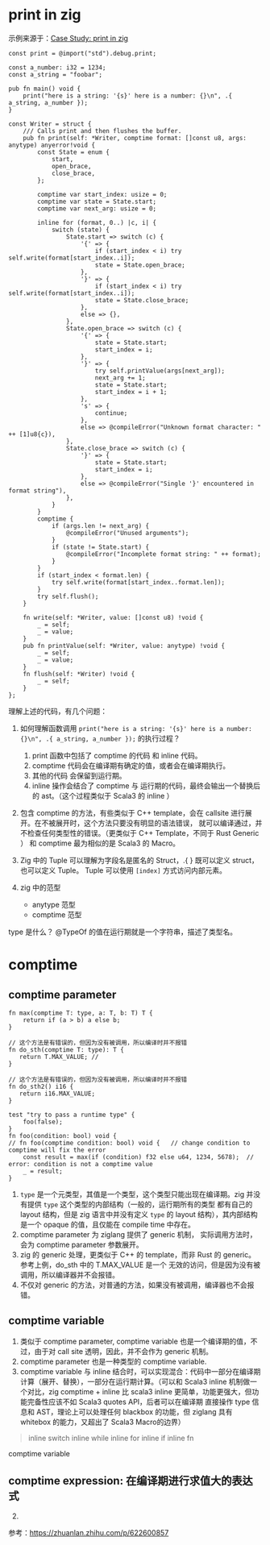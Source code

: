 # print in zig

示例来源于：[Case Study: print in zig](https://ziglang.org/documentation/0.13.0/#Case-Study-print-in-Zig)

```zig
const print = @import("std").debug.print;

const a_number: i32 = 1234;
const a_string = "foobar";

pub fn main() void {
    print("here is a string: '{s}' here is a number: {}\n", .{ a_string, a_number });
}

const Writer = struct {
    /// Calls print and then flushes the buffer.
    pub fn print(self: *Writer, comptime format: []const u8, args: anytype) anyerror!void {
        const State = enum {
            start,
            open_brace,
            close_brace,
        };

        comptime var start_index: usize = 0;
        comptime var state = State.start;
        comptime var next_arg: usize = 0;

        inline for (format, 0..) |c, i| {
            switch (state) {
                State.start => switch (c) {
                    '{' => {
                        if (start_index < i) try self.write(format[start_index..i]);
                        state = State.open_brace;
                    },
                    '}' => {
                        if (start_index < i) try self.write(format[start_index..i]);
                        state = State.close_brace;
                    },
                    else => {},
                },
                State.open_brace => switch (c) {
                    '{' => {
                        state = State.start;
                        start_index = i;
                    },
                    '}' => {
                        try self.printValue(args[next_arg]);
                        next_arg += 1;
                        state = State.start;
                        start_index = i + 1;
                    },
                    's' => {
                        continue;
                    },
                    else => @compileError("Unknown format character: " ++ [1]u8{c}),
                },
                State.close_brace => switch (c) {
                    '}' => {
                        state = State.start;
                        start_index = i;
                    },
                    else => @compileError("Single '}' encountered in format string"),
                },
            }
        }
        comptime {
            if (args.len != next_arg) {
                @compileError("Unused arguments");
            }
            if (state != State.start) {
                @compileError("Incomplete format string: " ++ format);
            }
        }
        if (start_index < format.len) {
            try self.write(format[start_index..format.len]);
        }
        try self.flush();
    }

    fn write(self: *Writer, value: []const u8) !void {
        _ = self;
        _ = value;
    }
    pub fn printValue(self: *Writer, value: anytype) !void {
        _ = self;
        _ = value;
    }
    fn flush(self: *Writer) !void {
        _ = self;
    }
};
```

理解上述的代码，有几个问题：

1. 如何理解函数调用 `print("here is a string: '{s}' here is a number: {}\n", .{ a_string, a_number });` 的执行过程？
   1. print 函数中包括了 comptime 的代码 和 inline 代码。
   2. comptime 代码会在编译期有确定的值，或者会在编译期执行。
   3. 其他的代码 会保留到运行期。
   4. inline 操作会结合了 comptime 与 运行期的代码，最终会输出一个替换后的 ast。（这个过程类似于 Scala3 的 inline ）
   
2. 包含 comptime 的方法，有些类似于 C++ template，会在 callsite 进行展开。在不被展开时，这个方法只要没有明显的语法错误，
   就可以编译通过，并不检查任何类型性的错误。（更类似于 C++ Template，不同于 Rust Generic ）
   和 comptime 最为相似的是 Scala3 的 Macro。

3. Zig 中的 Tuple 可以理解为字段名是匿名的 Struct，.{ } 既可以定义 struct，也可以定义 Tuple。
   Tuple 可以使用 `[index]` 方式访问内部元素。

4. zig 中的范型
   - anytype 范型
   - comptime 范型

type 是什么？ @TypeOf 的值在运行期就是一个字符串，描述了类型名。

# comptime

## comptime parameter

```zig
fn max(comptime T: type, a: T, b: T) T {
    return if (a > b) a else b;
}

// 这个方法是有错误的，但因为没有被调用，所以编译时并不报错
fn do_sth(comptime T: type): T {
   return T.MAX_VALUE; // 
}

// 这个方法是有错误的，但因为没有被调用，所以编译时并不报错
fn do_sth2() i16 {
   return i16.MAX_VALUE;
}

test "try to pass a runtime type" {
    foo(false);
}
fn foo(condition: bool) void {   
// fn foo(comptime condition: bool) void {   // change condition to comptime will fix the error
    const result = max(if (condition) f32 else u64, 1234, 5678);  // error: condition is not a comptime value
    _ = result;
}
```
1. `type` 是一个元类型，其值是一个类型，这个类型只能出现在编译期。zig 并没有提供 `type` 这个类型的内部结构（一般的，运行期所有的类型
都有自己的 layout 结构，但是 zig 语言中并没有定义 `type` 的 layout 结构），其内部结构是一个 opaque 的值，且仅能在 compile time
中存在。
2. comptime parameter 为 ziglang 提供了 generic 机制， 实际调用方法时，会为 comptime parameter 参数展开。
3. zig 的 generic 处理，更类似于 C++ 的 template，而非 Rust 的 generic。 参考上例，do_sth 中的 T.MAX_VALUE 是一个
   无效的访问，但是因为没有被调用，所以编译器并不会报错。
4. 不仅对 generic 的方法，对普通的方法，如果没有被调用，编译器也不会报错。

## comptime variable
1. 类似于 comptime parameter, comptime variable 也是一个编译期的值，不过，由于对 call site 透明，因此，并不会作为 generic 机制。
2. comptime parameter 也是一种类型的 comptime variable.
3. comptime variable 与 inline 结合时，可以实现混合：代码中一部分在编译期计算（展开、替换），一部分在运行期计算。（可以和 Scala3 inline 
   机制做一个对比，zig comptime + inline 比 scala3 inline 更简单，功能更强大，但功能完备性应该不如 Scala3 quotes API，后者可以在编译期
   直接操作 type 信息和 AST，理论上可以处理任何 blackbox 的功能，但 ziglang 具有 whitebox 的能力，又超出了 Scala3 Macro的边界）

> inline switch
> inline while
> inline for
> inline if
> inline fn

comptime variable

## comptime expression: 在编译期进行求值大的表达式



2. 

参考：https://zhuanlan.zhihu.com/p/622600857